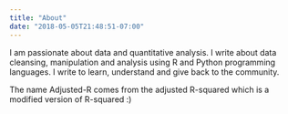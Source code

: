```yaml
---
title: "About"
date: "2018-05-05T21:48:51-07:00"
---
```



I am passionate about data and quantitative analysis.  I write about data cleansing, manipulation and analysis using R and Python programming languages. I write to learn, understand and give back to the community.  

The name Adjusted-R comes from the adjusted R-squared which is a modified version of R-squared :)